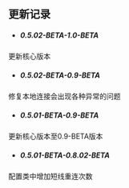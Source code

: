 ## 更新记录

- ##### 0.5.02-BETA-1.0-BETA
更新核心版本

- ##### 0.5.02-BETA-0.9-BETA
修复本地连接会出现各种异常的问题


- ##### 0.5.01-BETA-0.9-BETA
更新核心版本至0.9-BETA版本

- ##### 0.5.01-BETA-0.8.02-BETA
配置类中增加短线重连次数
